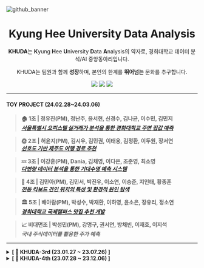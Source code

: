 ![github_banner](https://github.com/khuda-5th/.github/assets/111333350/6fe5e262-93e4-457e-a25d-ad9d749615b8)

<div align=center>
  
# Kyung Hee University Data Analysis



**KHUDA**는 **K**yung **H**ee **U**niversity **D**ata **A**nalysis의 약자로, 경희대학교 데이터 분석/AI 중앙동아리입니다.

KHUDA는 팀원과 함께 **성장**하며, 본인의 한계를 **뛰어넘는** 문화를 추구합니다.

[<img src="https://img.shields.io/badge/Instagram-E4405F?style=flat&logo=Instagram&logoColor=white"/>](https://www.instagram.com/khu_da.official)
[<img src="https://img.shields.io/badge/Github-000000?style=flat&logo=Github&logoColor=white"/>](https://github.com/khuda-5th)
[<img src="https://img.shields.io/badge/Notion-02458D?style=flat&logo=Notion&logoColor=white"/>](https://www.notion.so/c73b4ccb4b4f474198db0d931fa276fd?v=2c9c18f900eb40c0a3324a31a6cc1ef6
)

</div>

---

#### TOY PROJECT (24.02.28~24.03.06)

> **🏠 1조 | 정유진(PM), 정난주, 윤서현, 신경수, 김나균, 이수민, 김민지**  
> **_[서울특별시 오피스텔 실거래가 분석을 통한 경희대학교 주변 집값 예측](https://github.com/khuda-5th/ML_team1_Prediction_House_Price)_**

> **🌞 2조 | 허윤지(PM), 김시우, 김민권, 이태웅, 김정환, 이두원, 장서연**  
> **_[선호도 기반 제주도 여행 경로 추천](https://github.com/khuda-5th/ML_team2_Recommend-Travel-Route)_**

> **💤 3조 | 이강훈(PM), Dania, 김채영, 이다은, 조준영, 최소영**  
> **_[다변량 데이터 분석을 통한 기대수명 예측 시스템](https://github.com/khuda-5th/ML_team3_Prediction-Life-Expectancy)_**

> **🛴 4조 | 김민아(PM), 김민서, 박진우, 이소연, 이승준, 지인태, 황종훈**  
> **_[전동 킥보드 견인 위치의 특성 및 환경적 원인 탐색](https://github.com/khuda-5th/ML_team4_Tow-of-PM-Analysis)_**

> **🏛 5조 | 배아람(PM), 박성수, 박재환, 이하영, 윤소은, 장유리, 정소연**  
> **_[경희대학교 국제캠퍼스 맛집 추천 개발](https://github.com/khuda-5th/ML_team5_Restaurant-Recommendation)_**

> **📈 비대면조 | 박성민(PM), 강명구, 권서연, 방채빈, 이재호, 이지석**  
> **_국내 주식데이터를 활용한 주가 예측_**

---
<!-- 3기 -->
<details>
  <summary><b>[ 🔎 KHUDA-3rd (23.01.27 ~ 23.07.26) ]</b></summary>

  - 3기 Github &nbsp;
  [<img src="https://img.shields.io/badge/Github-181717?style=flat&logo=Github&logoColor=white"/>](https://github.com/khuda-3rd) 
  
  - 3기 Notion &nbsp;
  [<img src="https://img.shields.io/badge/Notion-02458D?style=flat&logo=Notion&logoColor=white"/>](https://www.notion.so/KHUDA-3-9f65e63f178747b991266efeb64e833d?pvs=4) 
   
</details>


<!-- 4기 -->

<details>
  <summary><b>[ 🔎 KHUDA-4th (23.07.28 ~ 23.12.06) ]</b></summary>  

  - 4기 Github &nbsp; 
  [<img src="https://img.shields.io/badge/Github-181717?style=flat&logo=Github&logoColor=white"/>](https://github.com/khuda-4th) 
    
  - 4기 Notion &nbsp; 
  [<img src="https://img.shields.io/badge/Notion-02458D?style=flat&logo=Notion&logoColor=white"/>](https://khuda.notion.site/KHUDA-4th-AI-KHUDA-4-45e8834854dc4402b00b9622c3aa68ee?pvs=4) 
    
</details>
